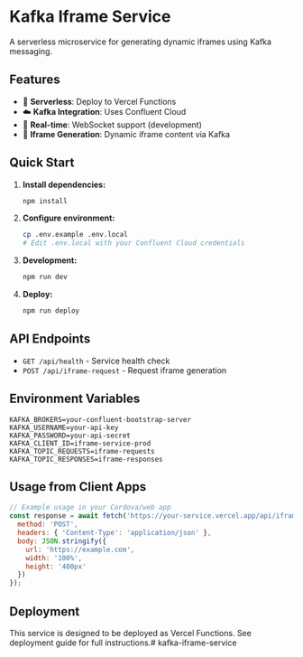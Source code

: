 # Kafka Iframe Service

A serverless microservice for generating dynamic iframes using Kafka messaging.

## Features

- 🚀 **Serverless**: Deploy to Vercel Functions
- ☁️ **Kafka Integration**: Uses Confluent Cloud
- 🔄 **Real-time**: WebSocket support (development)
- 🎯 **Iframe Generation**: Dynamic iframe content via Kafka

## Quick Start

1. **Install dependencies:**
   ```bash
   npm install
   ```

2. **Configure environment:**
   ```bash
   cp .env.example .env.local
   # Edit .env.local with your Confluent Cloud credentials
   ```

3. **Development:**
   ```bash
   npm run dev
   ```

4. **Deploy:**
   ```bash
   npm run deploy
   ```

## API Endpoints

- `GET /api/health` - Service health check
- `POST /api/iframe-request` - Request iframe generation

## Environment Variables

```env
KAFKA_BROKERS=your-confluent-bootstrap-server
KAFKA_USERNAME=your-api-key
KAFKA_PASSWORD=your-api-secret
KAFKA_CLIENT_ID=iframe-service-prod
KAFKA_TOPIC_REQUESTS=iframe-requests
KAFKA_TOPIC_RESPONSES=iframe-responses
```

## Usage from Client Apps

```javascript
// Example usage in your Cordova/web app
const response = await fetch('https://your-service.vercel.app/api/iframe-request', {
  method: 'POST',
  headers: { 'Content-Type': 'application/json' },
  body: JSON.stringify({
    url: 'https://example.com',
    width: '100%',
    height: '400px'
  })
});
```

## Deployment

This service is designed to be deployed as Vercel Functions. See deployment guide for full instructions.# kafka-iframe-service
